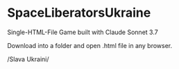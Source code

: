 # SpaceLiberatorsUkraine
Single-HTML-File Game built with Claude Sonnet 3.7

Download into a folder and open .html file in any browser.

/Slava Ukraini/
